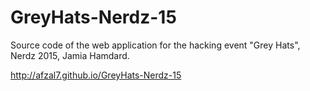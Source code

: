 # GreyHats-Nerdz-15
Source code of the web application for the hacking event "Grey Hats", Nerdz 2015, Jamia Hamdard.

http://afzal7.github.io/GreyHats-Nerdz-15
